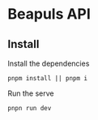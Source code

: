 # Beapuls API


## Install

Install the dependencies

```
pnpm install || pnpm i
```


Run the serve

```
pnpn run dev
```